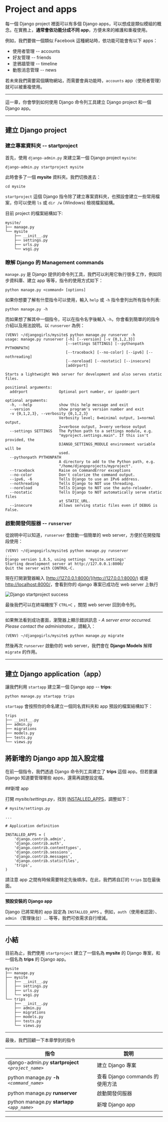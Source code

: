 # Project and apps

每一個 Django project 裡面可以有多個 Django apps，可以想成是類似模組的概念。在實務上，**通常會依功能分成不同 app**，方便未來的維護和重複使用。

例如，我們要做一個類似 Facebook 這種網站時，依功能可能會有以下 apps：

- 使用者管理 -- accounts
- 好友管理 -- friends
- 塗鴉牆管理 -- timeline
- 動態消息管理 -- news

若未來我們需要寫個購物網站，而需要會員功能時，`accounts` app（使用者管理）就可以被重複使用。

---

這一章，你會學到如何使用 Django 命令列工具建立 Django project 和一個 Django app。

---

## 建立 Django project

### 建立專案資料夾 -- startproject
首先，使用 `django-admin.py` 來建立第一個 Django project `mysite`:

```
django-admin.py startproject mysite
```

此時會多了一個 **mysite** 資料夾。我們切換進去：

```
cd mysite
```

`startproject` 這個 Django 指令除了建立專案資料夾，也預設會建立一些常用檔案，你可以使用 `ls` 或 `dir /w` (Windows) 檢視檔案結構。

目前 project 的檔案結構如下:

```
mysite/
├── manage.py
└── mysite
    ├── __init__.py
    ├── settings.py
    ├── urls.py
    └── wsgi.py
```


### 瞭解 Django 的 Management commands

`manage.py` 是 Django 提供的命令列工具，我們可以利用它執行很多工作，例如同步資料庫、建立 app 等等，指令的使用方式如下：

```
python manage.py <command> [options]
```

如果你想要了解有什麼指令可以使用，輸入 `help` 或 `-h` 指令會列出所有指令列表:

```
python manage.py -h
```

而如果想了解其中一個指令，可以在指令名字後輸入 `-h`，你會看到簡單的的指令介紹以及用法說明。以 `runserver` 為例：

```
(VENV) ~/djangogirls/mysite$ python manage.py runserver -h
usage: manage.py runserver [-h] [--version] [-v {0,1,2,3}]
                           [--settings SETTINGS] [--pythonpath PYTHONPATH]
                           [--traceback] [--no-color] [--ipv6] [--nothreading]
                           [--noreload] [--nostatic] [--insecure]
                           [addrport]

Starts a lightweight Web server for development and also serves static files.

positional arguments:
  addrport              Optional port number, or ipaddr:port

optional arguments:
  -h, --help            show this help message and exit
  --version             show program's version number and exit
  -v {0,1,2,3}, --verbosity {0,1,2,3}
                        Verbosity level; 0=minimal output, 1=normal output,
                        2=verbose output, 3=very verbose output
  --settings SETTINGS   The Python path to a settings module, e.g.
                        "myproject.settings.main". If this isn't provided, the
                        DJANGO_SETTINGS_MODULE environment variable will be
                        used.
  --pythonpath PYTHONPATH
                        A directory to add to the Python path, e.g.
                        "/home/djangoprojects/myproject".
  --traceback           Raise on CommandError exceptions
  --no-color            Don't colorize the command output.
  --ipv6, -6            Tells Django to use an IPv6 address.
  --nothreading         Tells Django to NOT use threading.
  --noreload            Tells Django to NOT use the auto-reloader.
  --nostatic            Tells Django to NOT automatically serve static files
                        at STATIC_URL.
  --insecure            Allows serving static files even if DEBUG is False.
```

### 啟動開發伺服器 -- `runserver`

從說明中可以知道，`runserver` 會啟動一個簡單的 web server，方便於在開發階段使用：

```
(VENV) ~/djangogirls/mysite$ python manage.py runserver
...
Django version 1.8.5, using settings 'mysite.settings'
Starting development server at http://127.0.0.1:8000/
Quit the server with CONTROL-C.
```

現在打開瀏覽器輸入 [http://127.0.0.1:8000/](http://127.0.0.1:8000/) 或是 [http://localhost:8000/](http://localhost:8000/)，會看到你的 django 專案已成功在 web server 上執行

![Django startproject success](./../images/django-startproject-success.png)


最後我們可以在終端機按下 `CTRL+C` ，關閉 web server 回到命令列。


---

如果無法看到成功畫面，瀏覽器上顯示錯誤訊息 - *A server error occurred.  Please contact the administrator.*，請輸入：

```
(VENV) ~/djangogirls/mysite$ python manage.py migrate
```

然後再次 `runserver` 啟動你的 web server，我們會在 **Django Models** 解釋 `migrate` 的作用。

---

## 建立 Django application（app）

讓我們利用 `startapp` 建立第一個 Django app -- **trips**:

```
python manage.py startapp trips
```

`startapp` 會按照你的命名建立一個同名資料夾和 app 預設的檔案結構如下：

```
trips
├── __init__.py
├── admin.py
├── migrations
├── models.py
├── tests.py
└── views.py
```

## 將新增的 Django app 加入設定檔

在前一個指令，我們透過 Django 命令列工具建立了 **trips** 這個 app。但若要讓 Django 知道要管理哪些 apps，還需再調整設定檔。

##新增 app

打開 *mysite/settings.py*，找到 [INSTALLED_APPS](https://docs.djangoproject.com/en/1.8/ref/settings/#std:setting-INSTALLED_APPS)，調整如下：

```
# mysite/settings.py

...

# Application definition

INSTALLED_APPS = (
    'django.contrib.admin',
    'django.contrib.auth',
    'django.contrib.contenttypes',
    'django.contrib.sessions',
    'django.contrib.messages',
    'django.contrib.staticfiles',
    'trips',
)
```

請注意 app 之間有時候需要特定先後順序。在此，我們將自訂的 `trips` 加在最後面。

---

**預設安裝的 Django app**

Django 已將常用的 app 設定為 `INSTALLED_APPS` 。例如，`auth`（使用者認證）、`admin` （管理後台）... 等等，我們可依需求自行增減。

---

## 小結

目前為止，我們使用 `startproject` 建立了一個名為 **mysite** 的 Django 專案，和一個名為 **trips** 的 Django app。

```
mysite
├── manage.py
├── mysite
│   ├── __init__.py
│   ├── settings.py
│   ├── urls.py
│   └── wsgi.py
└── trips
    ├── __init__.py
    ├── admin.py
    ├── migrations
    ├── models.py
    ├── tests.py
    └── views.py
```

---

最後，我們回顧一下本章學到的指令

| 指令 | 說明 |
| ---|--- |
| django-admin.py **startproject** *`<project_name>`* | 建立 Django 專案 |
| python manage.py **-h** *`<command_name>`* | 查看 Django commands 的使用方法 |
| python manage.py **runserver** | 啟動開發伺服器 |
| python manage.py **startapp** *`<app_name>`*  | 新增 Django app |

---
